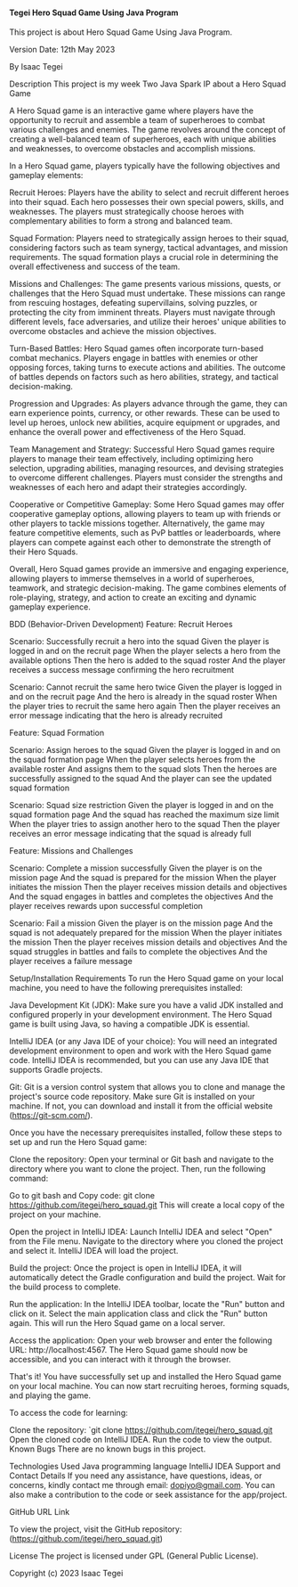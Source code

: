 #### Tegei Hero Squad Game Using Java Program

This project is about Hero Squad Game Using Java Program.

Version Date: 12th May 2023

By Isaac Tegei

Description
This project is my week Two Java Spark IP about a Hero Squad Game

A Hero Squad game is an interactive game where players have the opportunity to recruit and assemble a team of superheroes to combat various challenges and enemies. The game revolves around the concept of creating a well-balanced team of superheroes, each with unique abilities and weaknesses, to overcome obstacles and accomplish missions.

In a Hero Squad game, players typically have the following objectives and gameplay elements:

Recruit Heroes: Players have the ability to select and recruit different heroes into their squad. Each hero possesses their own special powers, skills, and weaknesses. The players must strategically choose heroes with complementary abilities to form a strong and balanced team.

Squad Formation: Players need to strategically assign heroes to their squad, considering factors such as team synergy, tactical advantages, and mission requirements. The squad formation plays a crucial role in determining the overall effectiveness and success of the team.

Missions and Challenges: The game presents various missions, quests, or challenges that the Hero Squad must undertake. These missions can range from rescuing hostages, defeating supervillains, solving puzzles, or protecting the city from imminent threats. Players must navigate through different levels, face adversaries, and utilize their heroes' unique abilities to overcome obstacles and achieve the mission objectives.

Turn-Based Battles: Hero Squad games often incorporate turn-based combat mechanics. Players engage in battles with enemies or other opposing forces, taking turns to execute actions and abilities. The outcome of battles depends on factors such as hero abilities, strategy, and tactical decision-making.

Progression and Upgrades: As players advance through the game, they can earn experience points, currency, or other rewards. These can be used to level up heroes, unlock new abilities, acquire equipment or upgrades, and enhance the overall power and effectiveness of the Hero Squad.

Team Management and Strategy: Successful Hero Squad games require players to manage their team effectively, including optimizing hero selection, upgrading abilities, managing resources, and devising strategies to overcome different challenges. Players must consider the strengths and weaknesses of each hero and adapt their strategies accordingly.

Cooperative or Competitive Gameplay: Some Hero Squad games may offer cooperative gameplay options, allowing players to team up with friends or other players to tackle missions together. Alternatively, the game may feature competitive elements, such as PvP battles or leaderboards, where players can compete against each other to demonstrate the strength of their Hero Squads.

Overall, Hero Squad games provide an immersive and engaging experience, allowing players to immerse themselves in a world of superheroes, teamwork, and strategic decision-making. The game combines elements of role-playing, strategy, and action to create an exciting and dynamic gameplay experience.

BDD (Behavior-Driven Development)
Feature: Recruit Heroes

Scenario: Successfully recruit a hero into the squad Given the player is logged in and on the recruit page When the player selects a hero from the available options Then the hero is added to the squad roster And the player receives a success message confirming the hero recruitment

Scenario: Cannot recruit the same hero twice Given the player is logged in and on the recruit page And the hero is already in the squad roster When the player tries to recruit the same hero again Then the player receives an error message indicating that the hero is already recruited

Feature: Squad Formation

Scenario: Assign heroes to the squad Given the player is logged in and on the squad formation page When the player selects heroes from the available roster And assigns them to the squad slots Then the heroes are successfully assigned to the squad And the player can see the updated squad formation

Scenario: Squad size restriction Given the player is logged in and on the squad formation page And the squad has reached the maximum size limit When the player tries to assign another hero to the squad Then the player receives an error message indicating that the squad is already full

Feature: Missions and Challenges

Scenario: Complete a mission successfully Given the player is on the mission page And the squad is prepared for the mission When the player initiates the mission Then the player receives mission details and objectives And the squad engages in battles and completes the objectives And the player receives rewards upon successful completion

Scenario: Fail a mission Given the player is on the mission page And the squad is not adequately prepared for the mission When the player initiates the mission Then the player receives mission details and objectives And the squad struggles in battles and fails to complete the objectives And the player receives a failure message

Setup/Installation Requirements
To run the Hero Squad game on your local machine, you need to have the following prerequisites installed:

Java Development Kit (JDK): Make sure you have a valid JDK installed and configured properly in your development environment. The Hero Squad game is built using Java, so having a compatible JDK is essential.

IntelliJ IDEA (or any Java IDE of your choice): You will need an integrated development environment to open and work with the Hero Squad game code. IntelliJ IDEA is recommended, but you can use any Java IDE that supports Gradle projects.

Git: Git is a version control system that allows you to clone and manage the project's source code repository. Make sure Git is installed on your machine. If not, you can download and install it from the official website (https://git-scm.com/).

Once you have the necessary prerequisites installed, follow these steps to set up and run the Hero Squad game:

Clone the repository: Open your terminal or Git bash and navigate to the directory where you want to clone the project. Then, run the following command:

Go to git bash and Copy code: git clone https://github.com/itegei/hero_squad.git This will create a local copy of the project on your machine.

Open the project in IntelliJ IDEA: Launch IntelliJ IDEA and select "Open" from the File menu. Navigate to the directory where you cloned the project and select it. IntelliJ IDEA will load the project.

Build the project: Once the project is open in IntelliJ IDEA, it will automatically detect the Gradle configuration and build the project. Wait for the build process to complete.

Run the application: In the IntelliJ IDEA toolbar, locate the "Run" button and click on it. Select the main application class and click the "Run" button again. This will run the Hero Squad game on a local server.

Access the application: Open your web browser and enter the following URL: http://localhost:4567. The Hero Squad game should now be accessible, and you can interact with it through the browser.

That's it! You have successfully set up and installed the Hero Squad game on your local machine. You can now start recruiting heroes, forming squads, and playing the game.

To access the code for learning:

Clone the repository: `git clone https://github.com/itegei/hero_squad.git
Open the cloned code on IntelliJ IDEA.
Run the code to view the output.
Known Bugs
There are no known bugs in this project.

Technologies Used
Java programming language
IntelliJ IDEA
Support and Contact Details
If you need any assistance, have questions, ideas, or concerns, kindly contact me through email: dopiyo@gmail.com. You can also make a contribution to the code or seek assistance for the app/project.

GitHub URL Link

To view the project, visit the GitHub repository:(https://github.com/itegei/hero_squad.git)

License
The project is licensed under GPL (General Public License).

Copyright (c) 2023 Isaac Tegei